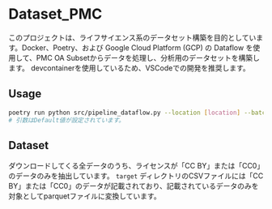 # Dataset_PMC

このプロジェクトは、ライフサイエンス系のデータセット構築を目的としています。Docker、Poetry、および Google Cloud Platform (GCP) の Dataflow を使用して、PMC OA Subsetからデータを処理し、分析用のデータセットを構築します。
devcontainerを使用しているため、VSCodeでの開発を推奨します。

## Usage

```sh
poetry run python src/pipeline_dataflow.py --location [location] --batch_name [batch_name] --gcp_project_id [gcp_project_id] --credidental_path [credidental_path]
# 引数はDefault値が設定されています。
```

## Dataset
ダウンロードしてくる全データのうち、ライセンスが「CC BY」または「CC0」のデータのみを抽出しています。
`target` ディレクトリのCSVファイルには「CC BY」または「CC0」のデータが記載されており、記載されているデータのみを対象としてparquetファイルに変換しています。